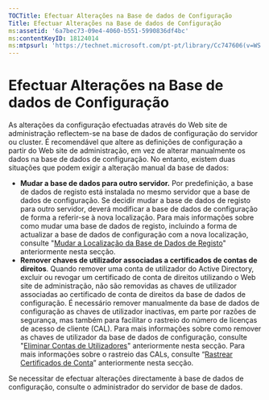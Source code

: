 ```yaml
---
TOCTitle: Efectuar Alterações na Base de dados de Configuração
Title: Efectuar Alterações na Base de dados de Configuração
ms:assetid: '6a7bec73-09e4-4060-b551-5990836df4bc'
ms:contentKeyID: 18124014
ms:mtpsurl: 'https://technet.microsoft.com/pt-pt/library/Cc747606(v=WS.10)'
---
```


Efectuar Alterações na Base de dados de Configuração
====================================================

As alterações da configuração efectuadas através do Web site de administração reflectem-se na base de dados de configuração do servidor ou cluster. É recomendável que altere as definições de configuração a partir do Web site de administração, em vez de alterar manualmente os dados na base de dados de configuração. No entanto, existem duas situações que podem exigir a alteração manual da base de dados:

-   **Mudar a base de dados para outro servidor.** Por predefinição, a base de dados de registo está instalada no mesmo servidor que a base de dados de configuração. Se decidir mudar a base de dados de registo para outro servidor, deverá modificar a base de dados de configuração de forma a referir-se à nova localização. Para mais informações sobre como mudar uma base de dados de registo, incluindo a forma de actualizar a base de dados de configuração com a nova localização, consulte "[Mudar a Localização da Base de Dados de Registo](https://technet.microsoft.com/34ea8045-dc94-422e-9601-29927cfc1534)" anteriormente nesta secção.
-   **Remover chaves de utilizador associadas a certificados de contas de direitos**. Quando remover uma conta de utilizador do Active Directory, excluir ou revogar um certificado de conta de direitos utilizando o Web site de administração, não são removidas as chaves de utilizador associadas ao certificado de conta de direitos da base de dados de configuração. É necessário remover manualmente da base de dados de configuração as chaves de utilizador inactivas, em parte por razões de segurança, mas também para facilitar o rastreio do número de licenças de acesso de cliente (CAL). Para mais informações sobre como remover as chaves de utilizador da base de dados de configuração, consulte "[Eliminar Contas de Utilizadores](https://technet.microsoft.com/bf73b141-d4d1-4807-a773-3aaff58b0db6)" anteriormente nesta secção. Para mais informações sobre o rastreio das CALs, consulte “[Rastrear Certificados de Conta](https://technet.microsoft.com/5bb0f3cf-fc44-4e60-a93f-c789d6f8a902)” anteriormente nesta secção.

Se necessitar de efectuar alterações directamente à base de dados de configuração, consulte o administrador do servidor de base de dados.
